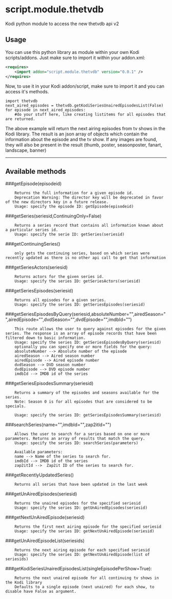 # script.module.thetvdb
Kodi python module to access the new thetvdb api v2


## Usage

You can use this python library as module within your own Kodi scripts/addons.
Just make sure to import it within your addon.xml:

```xml
<requires>
    <import addon="script.module.thetvdb" version="0.0.1" />
</requires>
```

Now, to use it in your Kodi addon/script, make sure to import it and you can access it's methods.

```
import thetvdb
next_aired_episodes = thetvdb.getKodiSeriesUnairedEpisodesList(False)
for episode in next_aired_episodes:
    #do your stuff here, like creating listitems for all episodes that are returned.
```

The above example will return the next airing episodes from tv shows in the Kodi library.
The result is an json array of objects which contain the information about the episode and the tv show.
If any images are found, they will also be present in the result (thumb, poster, seasonposter, fanart, landscape, banner)

---------------------------------------------------------------------------

## Available methods

###getEpisode(episodeid)
```
    Returns the full information for a given episode id. 
    Deprecation Warning: The director key will be deprecated in favor of the new directors key in a future release.
    Usage: specify the episode ID: getEpisode(episodeid)
```

###getSeries(seriesid,ContinuingOnly=False)
```
    Returns a series record that contains all information known about a particular series id.
    Usage: specify the serie ID: getSeries(seriesid)
```

###getContinuingSeries()
```
    only gets the continuing series, based on which series were recently updated as there is no other api call to get that information
```

###getSeriesActors(seriesid)
```
    Returns actors for the given series id.
    Usage: specify the series ID: getSeriesActors(seriesid)
```

###getSeriesEpisodes(seriesid)
```
    Returns all episodes for a given series.
    Usage: specify the series ID: getSeriesEpisodes(seriesid)
```

###getSeriesEpisodesByQuery(seriesid,absoluteNumber="",airedSeason="",airedEpisode="",dvdSeason="",dvdEpisode="",imdbId="")
```
    This route allows the user to query against episodes for the given series. The response is an array of episode records that have been filtered down to basic information.
    Usage: specify the series ID: getSeriesEpisodesByQuery(seriesid)
    optionally you can specify one or more fields for the query:
    absoluteNumber --> Absolute number of the episode
    airedSeason --> Aired season number
    airedEpisode --> Aired episode number
    dvdSeason --> DVD season number
    dvdEpisode --> DVD episode number
    imdbId --> IMDB id of the series
```

###getSeriesEpisodesSummary(seriesid)
```
    Returns a summary of the episodes and seasons available for the series.
    Note: Season 0 is for all episodes that are considered to be specials.

    Usage: specify the series ID: getSeriesEpisodesSummary(seriesid)
```

###searchSeries(name="",imdbId="",zap2itId="")
```
    Allows the user to search for a series based on one or more parameters. Returns an array of results that match the query.
    Usage: specify the series ID: searchSeries(parameters)
    
    Available parameters:
    name --> Name of the series to search for.
    imdbId --> IMDB id of the series
    zap2itId -->  Zap2it ID of the series to search for.
```

###getRecentlyUpdatedSeries()
```
    Returns all series that have been updated in the last week
```

###getUnAiredEpisodes(seriesid)
```
    Returns the unaired episodes for the specified seriesid
    Usage: specify the series ID: getUnAiredEpisodes(seriesid)
```

###getNextUnAiredEpisode(seriesid)
```
    Returns the first next airing episode for the specified seriesid
    Usage: specify the series ID: getNextUnAiredEpisode(seriesid)
```

###getUnAiredEpisodeList(seriesids)
```
    Returns the next airing episode for each specified seriesid
    Usage: specify the series ID: getNextUnAiredEpisode(list of seriesids)
```

###getKodiSeriesUnairedEpisodesList(singleEpisodePerShow=True):
```
    Returns the next unaired episode for all continuing tv shows in the Kodi library
    Defaults to a single episode (next unaired) for each show, to disable have False as argument.
```